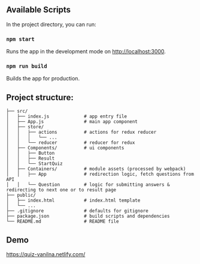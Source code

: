 ## Available Scripts

In the project directory, you can run:

### `npm start`

Runs the app in the development mode on [http://localhost:3000](http://localhost:3000).

### `npm run build`

Builds the app for production.

## Project structure:

    ├── src/
    │   ├── index.js             # app entry file
    │   ├── App.js               # main app component
    │   ├── store/
    │   │   ├── actions          # actions for redux reducer
    │   │   │   └── ...
    │   │   └── reducer          # reducer for redux
    │   ├── Components/          # ui components
    │   │   ├── Button
    │   │   ├── Result
    │   │   └── StartQuiz
    │   ├── Containers/          # module assets (processed by webpack)
    │   │   ├── App              # redirection logic, fetch questions from API
    │   │   └── Question         # logic for submitting answers & redirecting to next one or to result page
    ├── public/
    │   ├── index.html           # index.html template
    │   └── ...
    ├── .gitignore               # defaults for gitignore
    ├── package.json             # build scripts and dependencies
    └── README.md                # README file

## Demo
https://quiz-vanilna.netlify.com/
